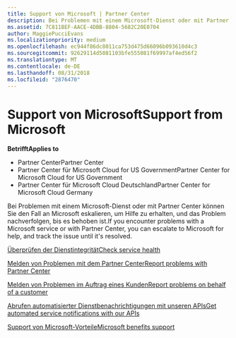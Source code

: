 ```yaml
---
title: Support von Microsoft | Partner Center
description: Bei Problemen mit einem Microsoft-Dienst oder mit Partner Center können Sie den Fall an Microsoft eskalieren, um Hilfe zu erhalten, und das Problem nachverfolgen, bis es behoben ist.
ms.assetid: 7C811BEF-AACE-4DBB-8804-5682C20E0704
author: MaggiePucciEvans
ms.localizationpriority: medium
ms.openlocfilehash: ec944f86dc8011ca753d475d66096b093610d4c3
ms.sourcegitcommit: 92629114d5081103bfe555081f69997af4ed56f2
ms.translationtype: MT
ms.contentlocale: de-DE
ms.lasthandoff: 08/31/2018
ms.locfileid: "2876470"
---
```

# <a name="support-from-microsoft"></a><span data-ttu-id="db86a-103">Support von Microsoft</span><span class="sxs-lookup"><span data-stu-id="db86a-103">Support from Microsoft</span></span>

**<span data-ttu-id="db86a-104">Betrifft</span><span class="sxs-lookup"><span data-stu-id="db86a-104">Applies to</span></span>**

-  <span data-ttu-id="db86a-105">Partner Center</span><span class="sxs-lookup"><span data-stu-id="db86a-105">Partner Center</span></span>
-  <span data-ttu-id="db86a-106">Partner Center für Microsoft Cloud for US Government</span><span class="sxs-lookup"><span data-stu-id="db86a-106">Partner Center for Microsoft Cloud for US Government</span></span>
-  <span data-ttu-id="db86a-107">Partner Center für Microsoft Cloud Deutschland</span><span class="sxs-lookup"><span data-stu-id="db86a-107">Partner Center for Microsoft Cloud Germany</span></span>

<span data-ttu-id="db86a-108">Bei Problemen mit einem Microsoft-Dienst oder mit Partner Center können Sie den Fall an Microsoft eskalieren, um Hilfe zu erhalten, und das Problem nachverfolgen, bis es behoben ist.</span><span class="sxs-lookup"><span data-stu-id="db86a-108">If you encounter problems with a Microsoft service or with Partner Center, you can escalate to Microsoft for help, and track the issue until it's resolved.</span></span>

[<span data-ttu-id="db86a-109">Überprüfen der Dienstintegrität</span><span class="sxs-lookup"><span data-stu-id="db86a-109">Check service health</span></span>](check-service-health.md)

[<span data-ttu-id="db86a-110">Melden von Problemen mit dem Partner Center</span><span class="sxs-lookup"><span data-stu-id="db86a-110">Report problems with Partner Center</span></span>](report-problems-with-partner-center.md)

[<span data-ttu-id="db86a-111">Melden von Problemen im Auftrag eines Kunden</span><span class="sxs-lookup"><span data-stu-id="db86a-111">Report problems on behalf of a customer</span></span>](report-problems-on-behalf-of-a-customer.md)

[<span data-ttu-id="db86a-112">Abrufen automatisierter Dienstbenachrichtigungen mit unseren APIs</span><span class="sxs-lookup"><span data-stu-id="db86a-112">Get automated service notifications with our APIs</span></span>](get-automated-service-notifications-with-our-apis.md)

[<span data-ttu-id="db86a-113">Support von Microsoft-Vorteile</span><span class="sxs-lookup"><span data-stu-id="db86a-113">Microsoft benefits support</span></span>](https://partner.microsoft.com/support/contact-support)

 

 



